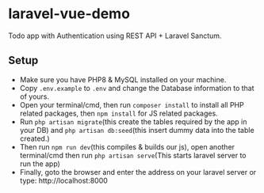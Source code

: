 # laravel-vue-demo

Todo app with Authentication using REST API + Laravel Sanctum.

## Setup 
- Make sure you have PHP8 & MySQL installed on your machine.
- Copy `.env.example` to `.env` and change the Database information to that of yours.
- Open your terminal/cmd, then run `composer install` to install all PHP related packages, then `npm install` for JS related packages.
- Run `php artisan migrate`(this create the tables required by the app in your DB) and `php artisan db:seed`(this insert dummy data into the table created.)
- Then run `npm run dev`(this compiles & builds our js), open another terminal/cmd then run `php artisan serve`(This starts laravel server to run the app)
- Finally, goto the browser and enter the address on your laravel server or type: http://localhost:8000
